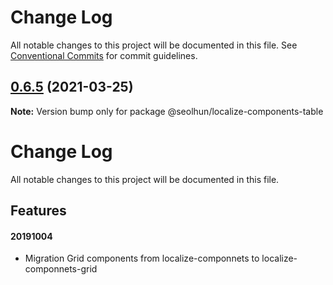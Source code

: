 # Change Log

All notable changes to this project will be documented in this file.
See [Conventional Commits](https://conventionalcommits.org) for commit guidelines.

## [0.6.5](https://github.com/Seolhun/localize-components/compare/v0.6.2-alpha.0...v0.6.5) (2021-03-25)

**Note:** Version bump only for package @seolhun/localize-components-table





# Change Log

All notable changes to this project will be documented in this file.

## Features

#### 20191004

- Migration Grid components from localize-componnets to localize-componnets-grid
